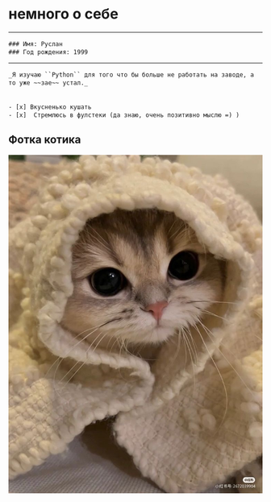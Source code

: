# немного о себе
_ _ _
```
### Имя: Руслан
### Год рождения: 1999
```
___
```
_Я изучаю ``Python`` для того что бы больше не работать на заводе, а то уже ~~зае~~ устал._


- [x] Вкусненько кушать
- [x]  Стремлюсь в фулстеки (да знаю, очень позитивно мыслю =) ) 
```
## Фотка котика

![Котик](https://github.com/asasxa/Ruslan/blob/main/1694416670162565263.jpg)


